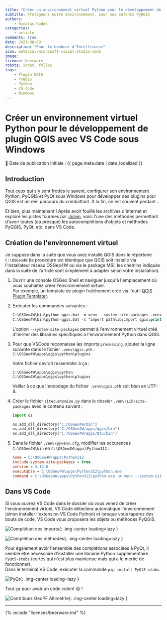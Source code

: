 ```yaml
---
title: "Créer un environnement virtuel Python pour le développement de plugin QGIS avec VS Code sous Windows"
subtitle: Protégeons notre environnement, pour nos enfants PyQGIS
authors:
    - Nicolas Godet
categories:
    - article
comments: true
date: 2021-08-09
description: "Pour le bonheur d'Intellisense"
icon: material/microsoft-visual-studio-code
image:
license: beerware
robots: index, follow
tags:
    - Plugin QGIS
    - PyQGIS
    - Python
    - VS Code
    - Windows
---
```


# Créer un environnement virtuel Python pour le développement de plugin QGIS avec VS Code sous Windows

:calendar: Date de publication initiale : {{ page.meta.date | date_localized }}

## Introduction

Tout ceux qui s'y sont frottés le savent, configurer son environnement Python, PyQGIS et PyQt sous Windows pour développer des plugins pour QGIS est un réel parcours du combattant. À la fin, on est souvent perdant...

Et bien, plus maintenant ! Après avoir fouillé les archives d'internet et exploré les pistes fournies par [Julien](../../team/julien-moura.md), voici l'une des méthodes permettant d'avoir toutes (ou presque) les autocomplétions d'objets et méthodes PyQGIS, PyQt, etc. dans VS Code.

## Création de l'environnement virtuel

Je suppose dans la suite que vous avez installé QGIS dans le répertoire `C:\OSGeo4W` (la procédure est identique que QGIS soit installé via l'installateur réseau OSGeo4W ou via le package MSI, les chemins indiqués dans la suite de l'article sont simplement à adapter selon votre installation).

1. Ouvrir une console OSGeo Shell et naviguer jusqu'à l'emplacement où vous souhaitez créer l'environnement virtuel.  
   Par exemple, un template de plugin fraîchement créé via l'outil [QGIS Plugin Templater](https://gitlab.com/Oslandia/qgis/template-qgis-plugin).

1. Exécuter les commandes suivantes :

    ```ps
    C:\OSGeo4W\bin\python-qgis.bat -m venv --system-site-packages .venv
    C:\OSGeo4W\bin\python-qgis.bat -c "import pathlib;import qgis;print(str((pathlib.Path(qgis.__file__)/'../..').resolve()))" > .venv\qgis.pth
    ```

    L'option `--system-site-packages` permet à l'environnement virtuel créé d'hériter des librairies spécifiques à l'environnement Python dans QGIS.

1. Pour que VSCode reconnaisse les imports `processing`, ajouter la ligne suivante dans le fichier `.venv\qgis.pth` :  
    `C:\OSGeo4W\apps\qgis\python\plugins`

    Votre fichier devrait ressembler à ça :

    ```text
    C:\OSGeo4W\apps\qgis\python
    C:\OSGeo4W\apps\qgis\python\plugins
    ```

    Veiller à ce que l'encodage du fichier `.venv\qgis.pth` soit bien en UTF-8.

1. Créer le fichier `sitecustomize.py` dans le dossier `.venv\Lib\site-packages` avec le contenu suivant :

    ```python title="venv\Lib\site-packages\sitecustomize.py"
    import os

    os.add_dll_directory("C:/OSGeo4W/bin")
    os.add_dll_directory("C:/OSGeo4W/apps/qgis/bin")
    os.add_dll_directory("C:/OSGeo4W/apps/Qt5/bin")
    ```

1. Dans le fichier `.venv\pyvenv.cfg`, modifier les occurences `C:\OSGeo4W\bin` en `C:\OSGeo4W\apps\Python312` :

    ```ini
    home = C:\OSGeo4W\apps\Python312
    include-system-site-packages = true
    version = 3.12.6
    executable = C:\OSGeo4W\apps\Python312\python.exe
    command = C:\OSGeo4W\apps\Python312\python.exe -m venv --system-site-packages <Le chemin complet vers votre venv>
    ```

## Dans VS Code

Si vous ouvrez VS Code dans le dossier où vous venez de créer l'environnement virtuel, VS Code détectera automatique l'environnement (sinon installer l'extension VS Code Python) et lorsque vous taperez des bouts de code, VS Code vous proposera les objets ou méthodes PyQGIS.

![Complétion des imports](https://cdn.geotribu.fr/img/articles-blog-rdp/articles/2024/pyqgis_environnement_dev_windows/vscode.webp){: .img-center loading=lazy }

![Complétion des méthodes](https://cdn.geotribu.fr/img/articles-blog-rdp/articles/2024/pyqgis_environnement_dev_windows/vscode2.webp){: .img-center loading=lazy }

Pour également avoir l'ensemble des complétions associées à PyQt, il semble être nécessaire d'installer une librairie Python supplémentaire `PyQt5-stubs` (certes qui n'est plus maintenue mais qui a le mérite de fonctionner).  
Dans le terminal VS Code, exécuter la commande `pip install PyQt5-stubs`.

![PyQt](https://cdn.geotribu.fr/img/articles-blog-rdp/articles/2024/pyqgis_environnement_dev_windows/vscode_pyqt.webp){: .img-center loading=lazy }

Tout ça pour avoir un code coloré :smiley: !

![Contribuez GeoPF Altimétrie](https://cdn.geotribu.fr/img/articles-blog-rdp/articles/2024/pyqgis_environnement_dev_windows/vscode_geopf.webp){: .img-center loading=lazy }

----

<!-- geotribu:authors-block -->

{% include "licenses/beerware.md" %}

